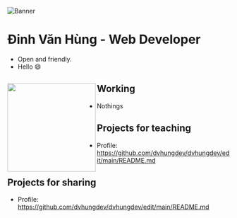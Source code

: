 ![Banner](https://images.unsplash.com/photo-1550438496-8c6e269e7886?ixid=MXwxMjA3fDB8MHxwaG90by1wYWdlfHx8fGVufDB8fHw%3D&ixlib=rb-1.2.1&auto=format&fit=crop&w=1350&q=80)

# Đinh Văn Hùng - Web Developer

- Open and friendly.
- Hello 😄

## Working <a href="https://github.com/dvhungdev"><img align="left" width="auto" height="200" src="https://res.cloudinary.com/kimwy/image/upload/v1598840300/easyfrontend/programming_hgngx9.png"></a>

- Nothings

## Projects for teaching

- Profile: https://github.com/dvhungdev/dvhungdev/edit/main/README.md

## Projects for sharing

- Profile: https://github.com/dvhungdev/dvhungdev/edit/main/README.md
<!--
**dvhungdev/dvhungdev** is a ✨ _special_ ✨ repository because its `README.md` (this file) appears on your GitHub profile.

Here are some ideas to get you started:

- 🔭 I’m currently working on ...
- 🌱 I’m currently learning ...
- 👯 I’m looking to collaborate on ...
- 🤔 I’m looking for help with ...
- 💬 Ask me about ...
- 📫 How to reach me: ...
- 😄 Pronouns: ...
- ⚡ Fun fact: ...
-->
